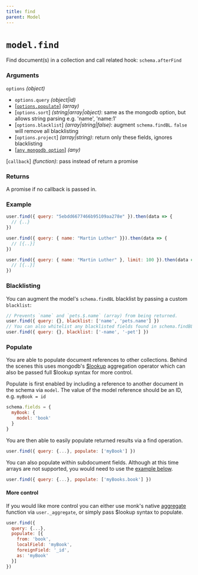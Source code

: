 ```yaml
---
title: find
parent: Model
---
```


# `model.find`

Find document(s) in a collection and call related hook: `schema.afterFind`

### Arguments

`options` *(object)*

- `options.query` *(object\|id)*
- [[`options.populate`](#populate)] *(array)*
- [`options.sort`] *(string\|array\|object)*: same as the mongodb option, but allows string parsing e.g. 'name', 'name:1'
- [`options.blacklist`] *(array|string|false)*: augment `schema.findBL`. `false` will remove all blacklisting
- [`options.project`] *(array|string)*: return only these fields, ignores blacklisting
- [[`any mongodb option`](http://mongodb.github.io/node-mongodb-native/3.2/api/Collection.html#find)] *(any)*

[`callback`] *(function)*: pass instead of return a promise

### Returns

A promise if no callback is passed in.

### Example

```js
user.find({ query: "5ebdd6677466b95109aa278e" }).then(data => {
  // {..}
})

user.find({ query: { name: "Martin Luther" }}).then(data => {
  // [{..}]
})

user.find({ query: { name: "Martin Luther" }, limit: 100 }).then(data => {
  // [{..}]
})
```

### Blacklisting

You can augment the model's `schema.findBL` blacklist by passing a custom `blacklist`:

```js
// Prevents `name` and `pets.$.name` (array) from being returned.
user.find({ query: {}, blacklist: ['name', 'pets.name'] })
// You can also whitelist any blacklisted fields found in schema.findBL
user.find({ query: {}, blacklist: ['-name', '-pet'] })
```

### Populate

You are able to populate document references to other collections. Behind the scenes
this uses mongodb's [$lookup](https://docs.mongodb.com/manual/reference/operator/aggregation/lookup/) aggregation operator which can also be passed full $lookup syntax for more control.

Populate is first enabled by including a reference to another document in the schema via `model`.
The value of the model reference should be an ID, e.g. `myBook = id`

```js
schema.fields = {
  myBook: {
    model: 'book'
  }
}
```

You are then able to easily populate returned results via a find operation.

```js
user.find({ query: {...}, populate: ['myBook'] })
```

You can also populate within subdocument fields. Although at this time arrays are not supported,
you would need to use the [example below](#more-control).
```js
user.find({ query: {...}, populate: ['myBooks.book'] })
```

#### More control

If you would like more control you can either use monk's native
[aggregate](https://automattic.github.io/monk/docs/collection/aggregate.html) function via
`user._aggregate`, or simply pass $lookup syntax to populate.

```js
user.find({
  query: {...},
  populate: [{
    from: 'book',
    localField: 'myBook',
    foreignField: '_id',
    as: 'myBook'
  }]
})
```
